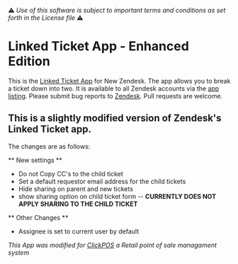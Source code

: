 :warning: *Use of this software is subject to important terms and conditions as set forth in the License file* :warning: 

Linked Ticket App - Enhanced Edition
=================

This is the [Linked Ticket App](http://www.zendesk.com/apps/linked-ticket-app) for New Zendesk. The app allows you to break a ticket down into two. It is available to all Zendesk accounts via the [app listing](http://www.zendesk.com/apps/linked-ticket-app). Please submit bug reports to [Zendesk](http://support.zendesk.com/). Pull requests are welcome.


This is a slightly modified version of Zendesk's Linked Ticket app.
-----

The changes are as follows: 

** New settings **

* Do not Copy CC's to the child ticket
* Set a default requestor email address for the child tickets
* Hide sharing on parent and new tickets 
* show sharing option on child ticket form -- **CURRENTLY DOES NOT APPLY SHARING TO THE CHILD TICKET** 

** Other Changes **

* Assignee is set to current user by default


*This App was modified for [ClickPOS](www.clickpos.com) a Retail point of sale managament system*

